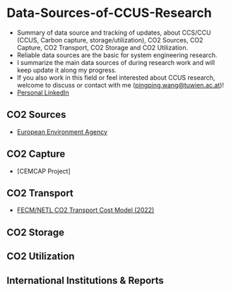 # Data-Sources-of-CCUS-Research
- Summary of data source and tracking of updates, about CCS/CCU (CCUS, Carbon capture, storage/utilization), CO2 Sources, CO2 Capture, CO2 Transport, CO2 Storage and CO2 Utilization.
- Reliable data sources are the basic for system engineering research. 
- I summarize the main data sources of during research work and will keep update it along my progress.
- If you also work in this field or feel interested about CCUS research, welcome to discuss or contact with me (pingping.wang@tuwien.ac.at)!
- [Personal LinkedIn](https://www.linkedin.com/in/pingping-wang-b91732161/)
## CO2 Sources
- [European Environment Agency](https://www.eea.europa.eu/)
## CO2 Capture
- [CEMCAP Project]
## CO2 Transport
- [FECM/NETL CO2 Transport Cost Model (2022)](https://netl.doe.gov/energy-analysis/search?search=CO2TransportCostModel)
## CO2 Storage


## CO2 Utilization


## International Institutions & Reports 
